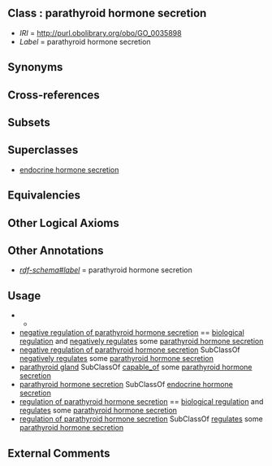 
## Class : parathyroid hormone secretion

 * *IRI* = http://purl.obolibrary.org/obo/GO_0035898
 * *Label* = parathyroid hormone secretion

## Synonyms


## Cross-references


## Subsets


## Superclasses

 * [endocrine hormone secretion](../../GO/86/GO_0060986.md)

## Equivalencies


## Other Logical Axioms


## Other Annotations

 * *[rdf-schema#label](../../el/rdf-schema#label.md)* = parathyroid hormone secretion

## Usage

 * -
 * [negative regulation of parathyroid hormone secretion](../../GO/29/GO_2000829.md) == [biological regulation](../../GO/07/GO_0065007.md) and [negatively regulates](../../RO/12/RO_0002212.md) some [parathyroid hormone secretion](../../GO/98/GO_0035898.md)
 * [negative regulation of parathyroid hormone secretion](../../GO/29/GO_2000829.md) SubClassOf [negatively regulates](../../RO/12/RO_0002212.md) some [parathyroid hormone secretion](../../GO/98/GO_0035898.md)
 * [parathyroid gland](../../UBERON/32/UBERON_0001132.md) SubClassOf [capable_of](../../RO/15/RO_0002215.md) some [parathyroid hormone secretion](../../GO/98/GO_0035898.md)
 * [parathyroid hormone secretion](../../GO/98/GO_0035898.md) SubClassOf [endocrine hormone secretion](../../GO/86/GO_0060986.md)
 * [regulation of parathyroid hormone secretion](../../GO/28/GO_2000828.md) == [biological regulation](../../GO/07/GO_0065007.md) and [regulates](../../RO/11/RO_0002211.md) some [parathyroid hormone secretion](../../GO/98/GO_0035898.md)
 * [regulation of parathyroid hormone secretion](../../GO/28/GO_2000828.md) SubClassOf [regulates](../../RO/11/RO_0002211.md) some [parathyroid hormone secretion](../../GO/98/GO_0035898.md)

## External Comments

